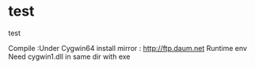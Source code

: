 test
====

test

Compile :Under Cygwin64
              install mirror : http://ftp.daum.net
Runtime env
	Need cygwin1.dll in same dir with exe

